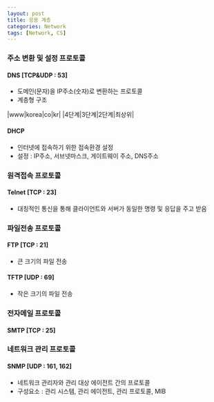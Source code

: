 ```yaml
---
layout: post
title: 응용 계층
categories: Network
tags: [Network, CS]
---
```


### 주소 변환 및 설정 프로토콜
#### DNS [TCP&UDP : 53]
 - 도메인(문자)을 IP주소(숫자)로 변환하는 프로토콜
 - 계층형 구조

|www|korea|co|kr|
|4단계|3단계|2단계|최상위|

#### DHCP
 - 인터넷에 접속하기 위한 접속환경 설정
 - 설정 : IP주소, 서브넷마스크, 게이트웨이 주소, DNS주소


### 원격접속 프로토콜
#### Telnet [TCP : 23]
- 대칭적인 통신을 통해 클라이언트와 서버가 동일한 명령 및 응답을 주고 받음

### 파일전송 프로토콜
#### FTP [TCP : 21]
- 큰 크기의 파일 전송


#### TFTP [UDP : 69]
- 작은 크기의 파일 전송

### 전자메일 프로토콜
#### SMTP [TCP : 25]


### 네트워크 관리 프로토콜
#### SNMP [UDP : 161, 162]
 - 네트워크 관리자와 관리 대상 에이전트 간의 프로토콜
 - 구성요소 : 관리 시스템, 관리 에이전트, 관리 프로토콜, MIB